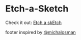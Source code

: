 # Etch-a-Sketch

Check it out: <a href="https://mnasser02.github.io/Etch-a-Sketch/">Etch a skEtch</a>


footer inspired by <a href="https://github.com/michalosman">@michalosman</a>
